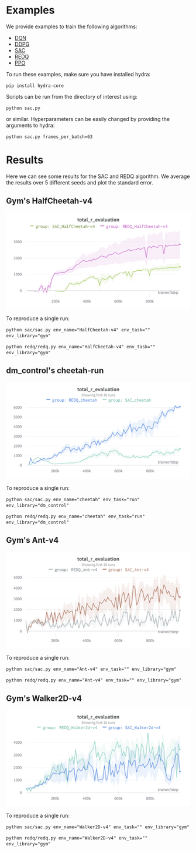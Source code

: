 # Examples

We provide examples to train the following algorithms:
- [DQN](dqn/dqn.py)
- [DDPG](ddpg/ddpg.py)
- [SAC](sac/sac.py)
- [REDQ](redq/redq.py)
- [PPO](ppo/ppo.py)

To run these examples, make sure you have installed hydra:
```
pip install hydra-core
```

Scripts can be run from the directory of interest using:
```
python sac.py
```
or similar. Hyperparameters can be easily changed by providing the arguments to hydra:
```
python sac.py frames_per_batch=63
```
# Results

Here we can see some results for the SAC and REDQ algorithm.
We average the results over 5 different seeds and plot the standard error.
## Gym's HalfCheetah-v4

<p align="center">
<img src="media/halfcheetah_chart.png" width="600px">
</p>
To reproduce a single run:

```
python sac/sac.py env_name="HalfCheetah-v4" env_task="" env_library="gym"
```

``` 
python redq/redq.py env_name="HalfCheetah-v4" env_task="" env_library="gym"
```


## dm_control's cheetah-run

<p align="center">
<img src="media/cheetah_chart.png" width="600px">
</p>
To reproduce a single run:

```
python sac/sac.py env_name="cheetah" env_task="run" env_library="dm_control"
```

``` 
python redq/redq.py env_name="cheetah" env_task="run" env_library="dm_control"
```

## Gym's Ant-v4

<p align="center">
<img src="media/ant_chart.png" width="600px">
</p>
To reproduce a single run:

```
python sac/sac.py env_name="Ant-v4" env_task="" env_library="gym"
```

``` 
python redq/redq.py env_name="Ant-v4" env_task="" env_library="gym"
```

## Gym's Walker2D-v4

<p align="center">
<img src="media/walker2d_chart.png" width="600px">
</p>
To reproduce a single run:

```
python sac/sac.py env_name="Walker2D-v4" env_task="" env_library="gym"
```

``` 
python redq/redq.py env_name="Walker2D-v4" env_task="" env_library="gym"
```
